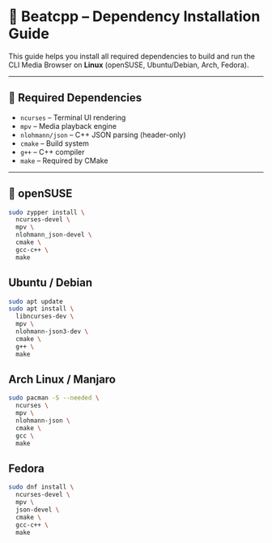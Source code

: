 # 🔧 Beatcpp – Dependency Installation Guide

This guide helps you install all required dependencies to build and run the CLI Media Browser on **Linux** (openSUSE, Ubuntu/Debian, Arch, Fedora).

---

## 🧱 Required Dependencies

- `ncurses` – Terminal UI rendering
- `mpv` – Media playback engine
- `nlohmann/json` – C++ JSON parsing (header-only)
- `cmake` – Build system
- `g++` – C++ compiler
- `make` – Required by CMake

---

## 🐧 openSUSE

```bash
sudo zypper install \
  ncurses-devel \
  mpv \
  nlohmann_json-devel \
  cmake \
  gcc-c++ \
  make
```

## Ubuntu / Debian
```bash
sudo apt update
sudo apt install \
  libncurses-dev \
  mpv \
  nlohmann-json3-dev \
  cmake \
  g++ \
  make
```

## Arch Linux / Manjaro
```bash
sudo pacman -S --needed \
  ncurses \
  mpv \
  nlohmann-json \
  cmake \
  gcc \
  make
```

## Fedora
```bash
sudo dnf install \
  ncurses-devel \
  mpv \
  json-devel \
  cmake \
  gcc-c++ \
  make
```
